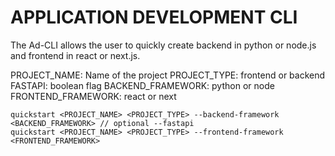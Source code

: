 # APPLICATION DEVELOPMENT CLI

The Ad-CLI allows the user to quickly create backend in python or node.js and frontend in react or next.js.

PROJECT_NAME: Name of the project
PROJECT_TYPE: frontend or backend
FASTAPI: boolean flag
BACKEND_FRAMEWORK: python or node
FRONTEND_FRAMEWORK: react or next

```
quickstart <PROJECT_NAME> <PROJECT_TYPE> --backend-framework <BACKEND_FRAMEWORK> // optional --fastapi
quickstart <PROJECT_NAME> <PROJECT_TYPE> --frontend-framework <FRONTEND_FRAMEWORK>
```
